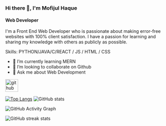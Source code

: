 ### Hi there 👋, I'm Mofijul Haque 
#### **Web Developer**
I'm a Front End Web Developer who is passionate about making error-free websites with 100% client satisfaction. I have a passion for learning and sharing my knowledge with others as publicly as possible. 

Skills: PYTHON/JAVA/C/REACT / JS / HTML / CSS

- 🌱 I’m currently learning MERN 
- 👯 I’m looking to collaborate on Github 
- 💬 Ask me about Web Development 


[<img src='https://cdn.jsdelivr.net/npm/simple-icons@3.0.1/icons/github.svg' alt='github' height='40'>](https://github.com/MOFIJULHAQUE)  

[![Top Langs](https://github-readme-stats.vercel.app/api/top-langs/?username=MOFIJULHAQUE)](https://github.com/anuraghazra/github-readme-stats)
![GitHub stats](https://github-readme-stats.vercel.app/api?username=MOFIJULHAQUE&show_icons=true)  

![GitHub Activity Graph](https://activity-graph.herokuapp.com/graph?username=MOFIJULHAQUE)  

![GitHub streak stats](https://github-readme-streak-stats.herokuapp.com/?user=MOFIJULHAQUE)  


